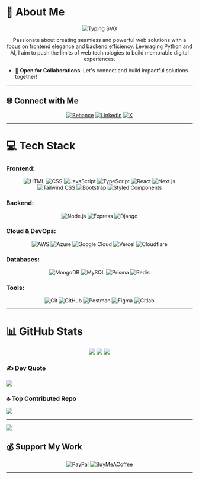 # 💫 About Me
<div align="center">
  <img src="https://readme-typing-svg.herokuapp.com?font=Fira+Code&weight=700&size=25&pause=1000&color=4A90E2&center=true&vCenter=true&width=435&lines=Web+Developer;AI+Enthusiast;" alt="Typing SVG" />
</div>

<p align="center">
  Passionate about creating seamless and powerful web solutions with a focus on frontend elegance and backend efficiency. Leveraging Python and AI, I aim to push the limits of web technologies to build memorable digital experiences.
</p>

- 🤝 **Open for Collaborations**: Let's connect and build impactful solutions together!

---

## 🌐 Connect with Me
<div align="center">
  
  [![Behance](https://img.shields.io/badge/Behance-1769ff?logo=behance&logoColor=white&style=for-the-badge)](https://behance.net/codernotme)
  [![LinkedIn](https://img.shields.io/badge/LinkedIn-%230077B5.svg?logo=linkedin&logoColor=white&style=for-the-badge)](https://linkedin.com/in/codernotme)
  [![X](https://img.shields.io/badge/X-black.svg?logo=X&logoColor=white&style=for-the-badge)](https://x.com/codernotme)
</div>

---

# 💻 Tech Stack
### Frontend:
<div align="center">
  
  ![HTML](https://skillicons.dev/icons?i=html)
  ![CSS](https://skillicons.dev/icons?i=css)
  ![JavaScript](https://skillicons.dev/icons?i=javascript)
  ![TypeScript](https://skillicons.dev/icons?i=typescript)
  ![React](https://skillicons.dev/icons?i=react)
  ![Next.js](https://skillicons.dev/icons?i=nextjs)
  ![Tailwind CSS](https://skillicons.dev/icons?i=tailwind)
  ![Bootstrap](https://skillicons.dev/icons?i=bootstrap)
  ![Styled Components](https://skillicons.dev/icons?i=styledcomponents)

</div>

### Backend:
<div align="center">
  
  ![Node.js](https://skillicons.dev/icons?i=nodejs)
  ![Express](https://skillicons.dev/icons?i=express)
  ![Django](https://skillicons.dev/icons?i=django)
</div>

### Cloud & DevOps:
<div align="center">
  
  ![AWS](https://skillicons.dev/icons?i=aws)
  ![Azure](https://skillicons.dev/icons?i=azure)
  ![Google Cloud](https://skillicons.dev/icons?i=gcp)
  ![Vercel](https://skillicons.dev/icons?i=vercel)
  ![Cloudflare](https://skillicons.dev/icons?i=cloudflare)

</div>

### Databases:
<div align="center">
  
  ![MongoDB](https://skillicons.dev/icons?i=mongodb)
  ![MySQL](https://skillicons.dev/icons?i=mysql)
  ![Prisma](https://skillicons.dev/icons?i=prisma)
  ![Redis](https://skillicons.dev/icons?i=redis)

</div>

### Tools:
<div align="center">
  
  ![Git](https://skillicons.dev/icons?i=git)
  ![GitHub](https://skillicons.dev/icons?i=github)
  ![Postman](https://skillicons.dev/icons?i=postman)
  ![Figma](https://skillicons.dev/icons?i=figma)
  ![Gitlab](https://skillicons.dev/icons?i=gitlab)
</div>

---

# 📊 GitHub Stats
<div align="center">
  <img src="https://github-readme-stats.vercel.app/api?username=codernotme&theme=dark&hide_border=false&include_all_commits=false&count_private=false" />
  <img src="https://github-readme-streak-stats.herokuapp.com/?user=codernotme&theme=dark&hide_border=false" />
  <img src="https://github-readme-stats.vercel.app/api/top-langs/?username=codernotme&theme=dark&hide_border=false&include_all_commits=false&count_private=false&layout=compact" />
</div>

### ✍️ Dev Quote
<p align="center">
  
  ![](https://quotes-github-readme.vercel.app/api?type=horizontal&theme=radical)
</p>

### 🔝 Top Contributed Repo
<p align="center">
  
  ![](https://github-contributor-stats.vercel.app/api?username=codernotme&limit=5&theme=dark&combine_all_yearly_contributions=true)
</p>

---

<a href="https://visitcount.itsvg.in">
  <img src="https://visitcount.itsvg.in/api?id=codernotme&label=Profile%20Views&color=12&pretty=true" />
</a>

## 💰 Support My Work
<div align="center">
  
  [![PayPal](https://img.shields.io/badge/PayPal-00457C?style=for-the-badge&logo=paypal&logoColor=white)](https://paypal.me/outtaurreach?country.x=IN&locale.x=en_GB)
  [![BuyMeACoffee](https://img.shields.io/badge/Buy%20Me%20a%20Coffee-ffdd00?style=for-the-badge&logo=buy-me-a-coffee&logoColor=black)](https://buymeacoffee.com/codernotme)
</div>

---
